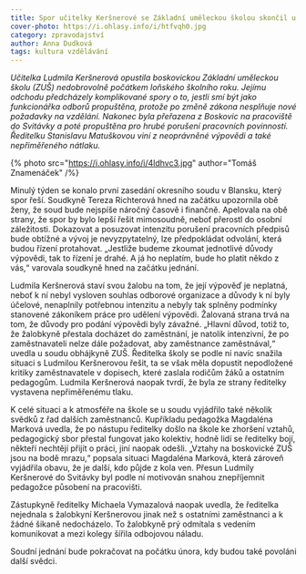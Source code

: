```yaml
---
title: Spor učitelky Keršnerové se Základní uměleckou školou skončil u soudu
cover-photo: https://i.ohlasy.info/i/htfvqh0.jpg
category: zpravodajství
author: Anna Dudková
tags: kultura vzdělávání
---
```


*Učitelka Ludmila Keršnerová opustila boskovickou Základní uměleckou školu (ZUŠ) nedobrovolně počátkem loňského školního roku. Jejímu odchodu předcházely komplikované spory o to, jestli smí být jako funkcionářka odborů propuštěna, protože po změně zákona nesplňuje nové požadavky na vzdělání. Nakonec byla přeřazena z Boskovic na pracoviště do Svitávky a poté propuštěna pro hrubé porušení pracovních povinností. Ředitelku Stanislavu Matuškovou viní z neoprávněné výpovědi a také nepřiměřeného nátlaku.*

{% photo src="https://i.ohlasy.info/i/4ldhvc3.jpg" author="Tomáš Znamenáček" /%}

Minulý týden se konalo první zasedání okresního soudu v Blansku, který spor řeší. Soudkyně Tereza Richterová hned na začátku upozornila obě ženy, že soud bude nejspíše náročný časově i finančně. Apelovala na obě strany, že spor by bylo lepší řešit mimosoudně, neboť přerostl do osobní záležitosti. Dokazovat a posuzovat intenzitu porušení pracovních předpisů bude obtížné a vývoj je nevyzpytatelný, lze předpokládat odvolání, která budou řízení protahovat. „Jestliže budeme zkoumat jednotlivé důvody výpovědi, tak to řízení je drahé. A já ho neplatím, bude ho platit někdo z vás,“ varovala soudkyně hned na začátku jednání.

Ludmila Keršnerová staví svou žalobu na tom, že její výpověď je neplatná, neboť k ní nebyl vysloven souhlas odborové organizace a důvody k ní byly účelové, nenaplnily potřebnou intenzitu a nebyly tak splněny podmínky stanovené zákoníkem práce pro udělení výpovědi. Žalovaná strana trvá na tom, že důvody pro podání výpovědi byly závažné. „Hlavní důvod, totiž to, že žalobkyně přestala docházet do zaměstnání, je natolik intenzivní, že po zaměstnavateli nelze dále požadovat, aby zaměstnance zaměstnával,“ uvedla u soudu obhájkyně ZUŠ. Ředitelka školy se podle ní navíc snažila situaci s Ludmilou Keršnerovou řešit, ta se však měla dopustit nepodložené kritiky zaměstnavatele v dopisech, které zaslala rodičům žáků a ostatním pedagogům. Ludmila Keršnerová naopak tvrdí, že byla ze strany ředitelky vystavena nepřiměřenému tlaku.

K celé situaci a k atmosféře na škole se u soudu vyjádřilo také několik svědků z řad dalších zaměstnanců. Kupříkladu pedagožka Magdaléna Marková uvedla, že po nástupu ředitelky došlo na škole ke zhoršení vztahů, pedagogický sbor přestal fungovat jako kolektiv, hodně lidí se ředitelky bojí, někteří nechtějí přijít o práci, jiní naopak odešli. „Vztahy na boskovické ZUŠ jsou na bodě mrazu,“ popsala situaci Magdaléna Marková, která zároveň vyjádřila obavu, že je další, kdo půjde z kola ven. Přesun Ludmily Keršnerové do Svitávky byl podle ní motivován snahou znepříjemnit pedagožce působení na pracovišti. 

Zástupkyně ředitelky Michaela Vymazalová naopak uvedla, že ředitelka nejednala s žalobkyní Keršnerovou jinak než s ostatními zaměstnanci a k žádné šikaně nedocházelo. To žalobkyně prý odmítala s vedením komunikovat a mezi kolegy šířila odbojovou náladu.

Soudní jednání bude pokračovat na počátku února, kdy budou také povoláni další svědci.
